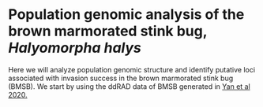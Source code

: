 # Population genomic analysis of the brown marmorated stink bug, _Halyomorpha halys_

Here we will analyze population genomic structure and identify putative loci associated with invasion success in the brown marmorated stink bug (BMSB).
We start by using the ddRAD data of BMSB generated in <a href="https://bmcgenomics.biomedcentral.com/articles/10.1186/s12864-021-07678-z" title="Yan et al 2020.">Yan et al 2020.</a>


